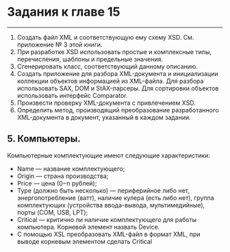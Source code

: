 # Задания к главе 15

---
1. Создать файл XML и соответствующую ему схему XSD. См. приложение № 3 этой книги.
2. При разработке XSD использовать простые и комплексные типы, перечисления, шаблоны и предельные значения.
3. Сгенерировать класс, соответствующий данному описанию.
4. Создать приложение для разбора XML-документа и инициализации коллекции объектов информацией из XML-файла. Для разбора использовать SAX, DOM и StAX-парсеры. Для сортировки объектов использовать интерфейс Comparator.
5. Произвести проверку XML-документа с привлечением XSD.
6. Определить метод, производящий преобразование разработанного XML-документа в документ, указанный в каждом задании.

## 5. Компьютеры.
Компьютерные комплектующие имеют следующие характеристики:
- Name — название комплектующего;
- Origin — страна производства;
- Price — цена (0‒n рублей);
- Type (должно быть несколько) — периферийное либо нет, энергопотребление (ватт), наличие кулера (есть либо нет), группа комплектующих
(устройства ввода-вывода, мультимедийные), порты (COM, USB, LPT);
- Critical — критично ли наличие комплектующего для работы компьютера.
Корневой элемент назвать Device.
- С помощью XSL преобразовать XML-файл в формат XML, при выводе
   корневым элементом сделать Critical